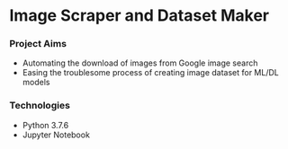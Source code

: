 # Image Scraper and Dataset Maker

### Project Aims
* Automating the download of images from Google image search
* Easing the troublesome process of creating image dataset for ML/DL models

### Technologies
* Python 3.7.6
* Jupyter Notebook